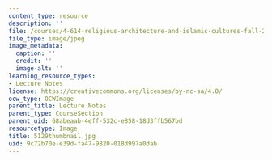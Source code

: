 ```yaml
---
content_type: resource
description: ''
file: /courses/4-614-religious-architecture-and-islamic-cultures-fall-2002/9c72b70ee39dfa479820018d997a0dab_5129thumbnail.jpg
file_type: image/jpeg
image_metadata:
  caption: ''
  credit: ''
  image-alt: ''
learning_resource_types:
- Lecture Notes
license: https://creativecommons.org/licenses/by-nc-sa/4.0/
ocw_type: OCWImage
parent_title: Lecture Notes
parent_type: CourseSection
parent_uid: 68abeaab-4eff-532c-e858-18d3ffb567bd
resourcetype: Image
title: 5129thumbnail.jpg
uid: 9c72b70e-e39d-fa47-9820-018d997a0dab
---
```

